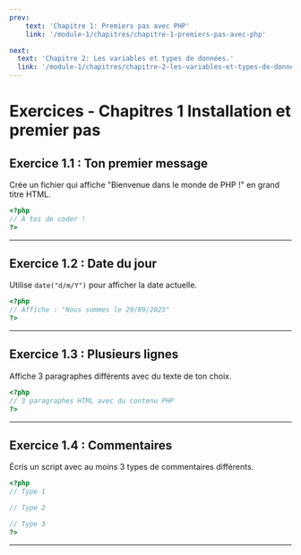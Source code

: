 ```yaml
---
prev: 
    text: 'Chapitre 1: Premiers pas avec PHP'
    link: '/module-1/chapitres/chapitre-1-premiers-pas-avec-php'

next:
  text: 'Chapitre 2: Les variables et types de données.'
  link: '/module-1/chapitres/chapitre-2-les-variables-et-types-de-donnees'
---
```


# Exercices - Chapitres 1 Installation et premier pas

## Exercice 1.1 : Ton premier message
Crée un fichier qui affiche "Bienvenue dans le monde de PHP !" en grand titre HTML.

```php
<?php
// À toi de coder !
?>
```

---

## Exercice 1.2 : Date du jour
Utilise `date("d/m/Y")` pour afficher la date actuelle.

```php
<?php
// Affiche : "Nous sommes le 29/09/2025"
?>
```

---

## Exercice 1.3 : Plusieurs lignes
Affiche 3 paragraphes différents avec du texte de ton choix.

```php
<?php
// 3 paragraphes HTML avec du contenu PHP
?>
```

---

## Exercice 1.4 : Commentaires
Écris un script avec au moins 3 types de commentaires différents.

```php
<?php
// Type 1

// Type 2

// Type 3
?>
```

---


